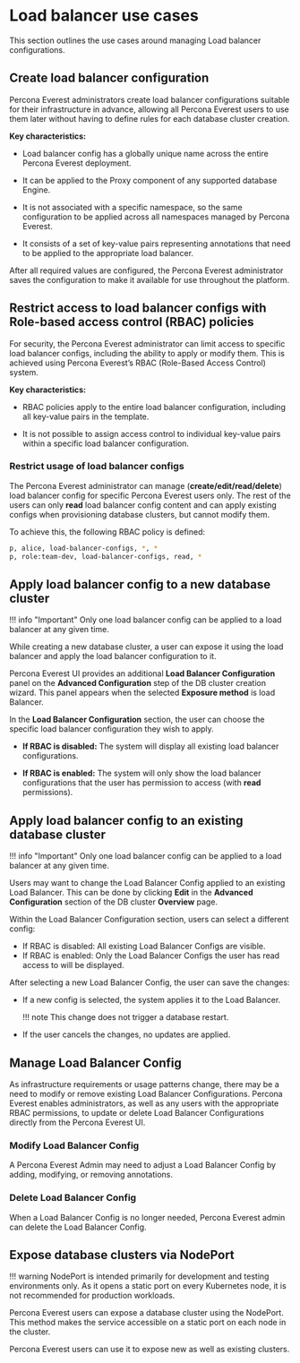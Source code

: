 # Load balancer use cases

This section outlines the use cases around managing Load balancer configurations.


## Create load balancer configuration

Percona Everest administrators create load balancer configurations suitable for their infrastructure in advance, allowing all Percona Everest users to use them later without having to define rules for each database cluster creation.

**Key characteristics:**

-  Load balancer config has a globally unique name across the entire Percona Everest deployment.

- It can be applied to the Proxy component of any supported database Engine.

- It is not associated with a specific namespace, so the same configuration to be applied across all namespaces managed by Percona Everest.

- It consists of a set of key-value pairs representing annotations that need to be applied to the appropriate load balancer.


After all required values are configured, the Percona Everest administrator saves the configuration to make it available for use throughout the platform.


## Restrict access to load balancer configs with Role-based access control (RBAC) policies

For security, the Percona Everest administrator can limit access to specific load balancer configs, including the ability to apply or modify them. This is achieved using Percona Everest’s RBAC (Role-Based Access Control) system.

**Key characteristics:**

- RBAC policies apply to the entire load balancer configuration, including all key-value pairs in the template.

- It is not possible to assign access control to individual key-value pairs within a specific load balancer configuration.

### Restrict usage of load balancer configs

The Percona Everest administrator can manage (**create/edit/read/delete**) load balancer config for specific Percona Everest users only. The rest of the users can only **read** load balancer config content and can apply existing configs when provisioning database clusters, but cannot modify them.

To achieve this, the following RBAC policy is defined:

```sh
p, alice, load-balancer-configs, *, *
p, role:team-dev, load-balancer-configs, read, *

```

## Apply load balancer config to a new database cluster

!!! info "Important"
    Only one load balancer config can be applied to a load balancer at any given time.

While creating a new database cluster, a user can expose it using the load balancer and apply the load balancer configuration to it.

Percona Everest UI provides an additional **Load Balancer Configuration** panel on the **Advanced Configuration** step of the DB cluster creation wizard. This panel appears when the selected **Exposure method** is load Balancer. 

In the **Load Balancer Configuration** section, the user can choose the specific load balancer configuration they wish to apply. 

- **If RBAC is disabled:** The system will display all existing load balancer configurations.

- **If RBAC is enabled:** The system will only show the load balancer configurations that the user has permission to access (with **read** permissions).


## Apply load balancer config to an existing database cluster

!!! info "Important"
    Only one load balancer config can be applied to a load balancer at any given time.

Users may want to change the Load Balancer Config applied to an existing Load Balancer. This can be done by clicking **Edit** in the **Advanced Configuration** section of the DB cluster **Overview** page.

Within the Load Balancer Configuration section, users can select a different config:

- If RBAC is disabled: All existing Load Balancer Configs are visible.
- If RBAC is enabled: Only the Load Balancer Configs the user has read access to will be displayed.

After selecting a new Load Balancer Config, the user can save the changes:

- If a new config is selected, the system applies it to the Load Balancer.

    !!! note
        This change does not trigger a database restart.

- If the user cancels the changes, no updates are applied.

## Manage Load Balancer Config

As infrastructure requirements or usage patterns change, there may be a need to modify or remove existing Load Balancer Configurations. Percona Everest enables administrators, as well as any users with the appropriate RBAC permissions, to update or delete Load Balancer Configurations directly from the Percona Everest UI.


### Modify Load Balancer Config

A Percona Everest Admin may need to adjust a Load Balancer Config by adding, modifying, or removing annotations.

### Delete Load Balancer Config

When a Load Balancer Config is no longer needed, Percona Everest admin can delete the Load Balancer Config.


##  Expose database clusters via NodePort

!!! warning
    NodePort is intended primarily for development and testing environments only. As it opens a static port on every Kubernetes node, it is not recommended for production workloads.

Percona Everest users can expose a database cluster using the NodePort. This method makes the service accessible on a static port on each node in the cluster.

Percona Everest users can use it to expose new as well as existing clusters.









